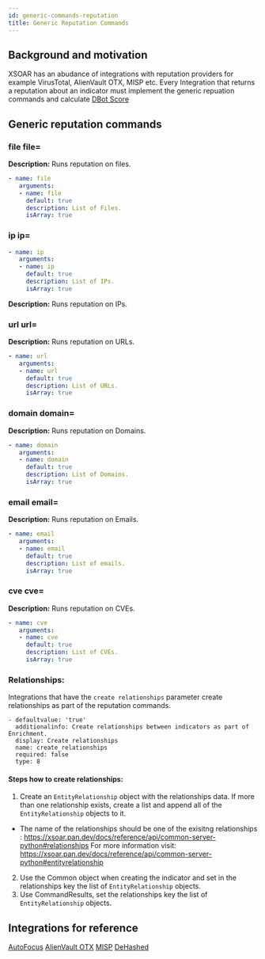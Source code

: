 ```yaml
---
id: generic-commands-reputation
title: Generic Reputation Commands
---
```



## Background and motivation

XSOAR has an abudance of integrations with reputation providers for example VirusTotal, AlienVault OTX, MISP etc. 
Every Integration that returns a reputation about an indicator must implement the generic repuation commands and calculate [DBot Score](../dbot)

## Generic reputation commands

### **file file=**

**Description:** Runs reputation on files.

```yaml
- name: file
   arguments:
   - name: file
     default: true
     description: List of Files.
     isArray: true
```


### **ip ip=**

```yaml
- name: ip
   arguments:
   - name: ip
     default: true
     description: List of IPs.
     isArray: true
```
**Description:** Runs reputation on IPs.

### **url url=**

**Description:** Runs reputation on URLs.

```yaml
- name: url
   arguments:
   - name: url
     default: true
     description: List of URLs.
     isArray: true
```

### **domain domain=**

**Description:** Runs reputation on Domains.

```yaml
- name: domain
   arguments:
   - name: domain
     default: true
     description: List of Domains.
     isArray: true
```

### **email email=**

**Description:** Runs reputation on Emails.

```yaml
- name: email
   arguments:
   - name: email
     default: true
     description: List of emails.
     isArray: true
```

### **cve cve=**

**Description:** Runs reputation on CVEs.

```yaml
- name: cve
   arguments:
   - name: cve
     default: true
     description: List of CVEs.
     isArray: true
```
### Relationships:

Integrations that have the `create relationships` parameter create relationships as part of the reputation commands.
```
- defaultvalue: 'true'
  additionalinfo: Create relationships between indicators as part of Enrichment.
  display: Create relationships
  name: create_relationships
  required: false
  type: 8
```

#### Steps how to create relationships:
1. Create an `EntityRelationship` object with the relationships data. If more than one relationship exists, create a list and append all of the `EntityRelationship` objects to it.
 - The name of the relationships should be one of the exisitng relationships : https://xsoar.pan.dev/docs/reference/api/common-server-python#relationships
   For more information visit: https://xsoar.pan.dev/docs/reference/api/common-server-python#entityrelationship
2. Use the Common object when creating the indicator and set in the relationships key the list of `EntityRelationship` objects.
3. Use CommandResults, set the relationships key the list of `EntityRelationship` objects.

## Integrations for reference

[AutoFocus](https://github.com/demisto/content/tree/master/Packs/AutoFocus/Integrations/AutofocusV2) 
[AlienVault OTX](https://github.com/demisto/content/tree/master/Packs/AlienVault_OTX) 
[MISP](https://github.com/demisto/content/tree/master/Packs/MISP/Integrations/MISP_V2)
[DeHashed](https://github.com/demisto/content/tree/master/Packs/DeHashed/Integrations/DeHashed)
